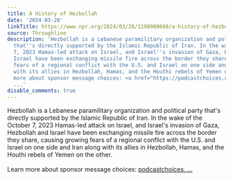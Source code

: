 ```yaml
---
title: A History of Hezbollah
date: '2024-03-28'
linkTitle: https://www.npr.org/2024/03/28/1198908668/a-history-of-hezbollah
source: Throughline
description: 'Hezbollah is a Lebanese paramilitary organization and political party
  that''s directly supported by the Islamic Republic of Iran. In the wake of the October
  7, 2023 Hamas-led attack on Israel, and Israel''s invasion of Gaza, Hezbollah and
  Israel have been exchanging missile fire across the border they share, causing growing
  fears of a regional conflict with the U.S. and Israel on one side and Iran along
  with its allies in Hezbollah, Hamas, and the Houthi rebels of Yemen on the other.<br/><br/>Learn
  more about sponsor message choices: <a href="https://podcastchoices.com/adchoices">podcastchoices.
  ...'
disable_comments: true
---
```

Hezbollah is a Lebanese paramilitary organization and political party that's directly supported by the Islamic Republic of Iran. In the wake of the October 7, 2023 Hamas-led attack on Israel, and Israel's invasion of Gaza, Hezbollah and Israel have been exchanging missile fire across the border they share, causing growing fears of a regional conflict with the U.S. and Israel on one side and Iran along with its allies in Hezbollah, Hamas, and the Houthi rebels of Yemen on the other.<br/><br/>Learn more about sponsor message choices: <a href="https://podcastchoices.com/adchoices">podcastchoices. ...